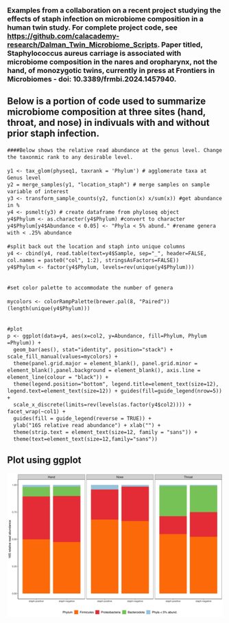### Examples from a collaboration on a recent project studying the effects of staph infection on microbiome composition in a human twin study. For complete project code, see https://github.com/calacademy-research/Dalman_Twin_Microbiome_Scripts. Paper titled, Staphylococcus aureus carriage is associated with microbiome composition in the nares and oropharynx, not the hand, of monozygotic twins, currently in press at Frontiers in Microbiomes - doi: 10.3389/frmbi.2024.1457940.

## Below is a portion of code used to summarize microbiome composition at three sites (hand, throat, and nose) in indivuals with and without prior staph infection.
```
####Below shows the relative read abundance at the genus level. Change the taxonmic rank to any desirable level.

y1 <- tax_glom(physeq1, taxrank = 'Phylum') # agglomerate taxa at Genus level
y2 = merge_samples(y1, "location_staph") # merge samples on sample variable of interest
y3 <- transform_sample_counts(y2, function(x) x/sum(x)) #get abundance in %
y4 <- psmelt(y3) # create dataframe from phyloseq object
y4$Phylum <- as.character(y4$Phylum) #convert to character
y4$Phylum[y4$Abundance < 0.05] <- "Phyla < 5% abund." #rename genera with < .25% abundance

#split back out the location and staph into unique columns
y4 <- cbind(y4, read.table(text=y4$Sample, sep="_", header=FALSE, col.names = paste0("col", 1:2), stringsAsFactors=FALSE))
y4$Phylum <- factor(y4$Phylum, levels=rev(unique(y4$Phylum)))


#set color palette to accommodate the number of genera

mycolors <- colorRampPalette(brewer.pal(8, "Paired"))(length(unique(y4$Phylum)))


#plot
p <- ggplot(data=y4, aes(x=col2, y=Abundance, fill=Phylum, Phylum =Phylum)) +
  geom_bar(aes(), stat="identity", position="stack") + scale_fill_manual(values=mycolors) +
  theme(panel.grid.major = element_blank(), panel.grid.minor = element_blank(),panel.background = element_blank(), axis.line = element_line(colour = "black")) +
  theme(legend.position="bottom", legend.title=element_text(size=12), legend.text=element_text(size=12)) + guides(fill=guide_legend(nrow=5)) + 
  scale_x_discrete(limits=rev(levels(as.factor(y4$col2)))) + facet_wrap(~col1) +
  guides(fill = guide_legend(reverse = TRUE)) +
  ylab("16S relative read abundance") + xlab("") +
  theme(strip.text = element_text(size=12, family = "sans")) +
  theme(text=element_text(size=12,family="sans"))
```
## Plot using ggplot

![Relative read abundance of microbial phyla across sites and between staph postiive and negative samples](https://github.com/dannynielsen0/twins/blob/main/figures/Phylum_RRA.jpg)
